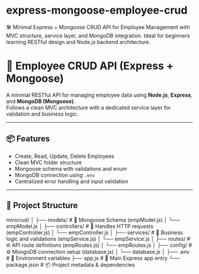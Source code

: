 # express-mongoose-employee-crud
🛠️ Minimal Express + Mongoose CRUD API for Employee Management with MVC structure, service layer, and MongoDB integration. Ideal for beginners learning RESTful design and Node.js backend architecture.
# 🚀 Employee CRUD API (Express + Mongoose)

A minimal RESTful API for managing employee data using **Node.js**, **Express**, and **MongoDB (Mongoose)**.  
Follows a clean MVC architecture with a dedicated service layer for validation and business logic.

---

## 📦 Features

- Create, Read, Update, Delete Employees
- Clean MVC folder structure
- Mongoose schema with validations and enum
- MongoDB connection using `.env`
- Centralized error handling and input validation

---

## 🧱 Project Structure

minicrud/
│
├── models/           # 🧬 Mongoose Schema (empModel.js)
│   └── empModel.js
│
├── controllers/      # 🧭 Handles HTTP requests (empController.js)
│   └── empController.js
│
├── services/         # 🧠 Business logic and validations (empService.js)
│   └── empService.js
│
├── routes/           # 🌐 API route definitions (empRoutes.js)
│   └── empRoutes.js
│
├── config/           # ⚙️ MongoDB connection setup (database.js)
│   └── database.js
│
├── .env              # 🔐 Environment variables
├── app.js            # 🚀 Main Express app entry
└── package.json      # 📦 Project metadata & dependencies

